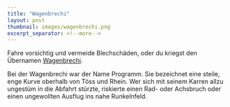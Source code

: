 ```yaml
---
title: "Wagenbrechi"
layout: post
thumbnail: images/wagenbrechi.png
excerpt_separator: <!--more-->
---
```


Fahre vorsichtig und vermeide Blechschäden, oder du kriegst den Übernamen [Wagenbrechi](https://s.geo.admin.ch/t17jfked1ay5).

Bei der Wagenbrechi war der Name Programm. Sie bezeichnet eine steile, enge Kurve oberhalb von Töss und Rhein. Wer sich mit seinem Karren allzu ungestüm in die Abfahrt stürzte, riskierte einen Rad- oder Achsbruch oder einen ungewollten Ausflug ins nahe Runkelnfeld.
<!--more-->
